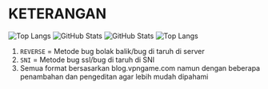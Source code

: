 # KETERANGAN
![Top Langs](https://github-readme-stats.vercel.app/api/top-langs/?username=GboyGud&layout=donut)
![GitHub Stats](https://github-readme-stats.vercel.app/api?username=GboyGud&show_icons=true&include_all_commits=true&theme=dark)
![GitHub Stats](https://github-readme-stats.vercel.app/api?username=GboyGud&layout=donut)
![Top Langs](https://github-readme-stats.vercel.app/api/top-langs/?username=GboyGud&exclude_repo=mahavpn)

1. `REVERSE` = Metode bug bolak balik/bug di taruh di server
2. `SNI` = Metode bug ssl/bug di taruh di SNI
3. Semua format bersasarkan blog.vpngame.com namun dengan beberapa penambahan dan pengeditan agar lebih mudah dipahami
